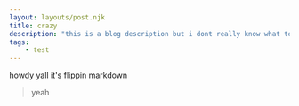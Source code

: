 ```yaml
---
layout: layouts/post.njk
title: crazy
description: "this is a blog description but i dont really know what to write"
tags:
    - test
---
```


howdy yall it's flippin markdown
> yeah